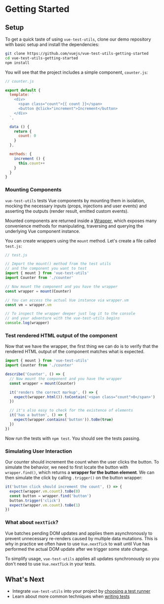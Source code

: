 # Getting Started

## Setup

To get a quick taste of using `vue-test-utils`, clone our demo repository with basic setup and install the dependencies:

``` bash
git clone https://github.com/vuejs/vue-test-utils-getting-started
cd vue-test-utils-getting-started
npm install
```

You will see that the project includes a simple component, `counter.js`:

```js
// counter.js

export default {
  template: `
    <div>
      <span class="count">{{ count }}</span>
      <button @click="increment">Increment</button>
    </div>
  `,

  data () {
    return {
      count: 0
    }
  },

  methods: {
    increment () {
      this.count++
    }
  }
}
```

### Mounting Components

`vue-test-utils` tests Vue components by mounting them in isolation, mocking the necessary inputs (props, injections and user events) and asserting the outputs (render result, emitted custom events).

Mounted components are returned inside a [Wrapper](./api/wrapper.md), which exposes many convenience methods for manipulating, traversing and querying the underlying Vue component instance.

You can create wrappers using the `mount` method. Let's create a file called `test.js`:

```js
// test.js

// Import the mount() method from the test utils
// and the component you want to test
import { mount } from 'vue-test-utils'
import Counter from './counter'

// Now mount the component and you have the wrapper
const wrapper = mount(Counter)

// You can access the actual Vue instance via wrapper.vm
const vm = wrapper.vm

// To inspect the wrapper deeper just log it to the console
// and your adventure with the vue-test-utils begins
console.log(wrapper)
```

### Test rendered HTML output of the component

Now that we have the wrapper, the first thing we can do is to verify that the rendered HTML output of the component matches what is expected.

```js
import { mount } from 'vue-test-utils'
import Counter from './counter'

describe('Counter', () => {
  // Now mount the component and you have the wrapper
  const wrapper = mount(Counter)

  it('renders the correct markup', () => {
    expect(wrapper.html()).toContain('<span class="count">0</span>')
  })

  // it's also easy to check for the existence of elements
  it('has a button', () => {
    expect(wrapper.contains('button')).toBe(true)
  })
})
```

Now run the tests with `npm test`. You should see the tests passing.

### Simulating User Interaction

Our counter should increment the count when the user clicks the button. To simulate the behavior, we need to first locate the button with `wrapper.find()`, which returns a **wrapper for the button element**. We can then simulate the click by calling `.trigger()` on the button wrapper:

```js
it('button click should increment the count', () => {
  expect(wrapper.vm.count).toBe(0)
  const button = wrapper.find('button')
  button.trigger('click')
  expect(wrapper.vm.count).toBe(1)
})
```

### What about `nextTick`?

Vue batches pending DOM updates and applies them asynchronously to prevent unnecessary re-renders caused by multiple data mutations. This is why in practice we often have to use `Vue.nextTick` to wait until Vue has performed the actual DOM update after we trigger some state change.

To simplify usage, `vue-test-utils` applies all updates synchronously so you don't need to use `Vue.nextTick` in your tests.

## What's Next

- Integrate `vue-test-utils` into your project by [choosing a test runner](./choosing-a-test-runner.md)
- Learn about more common techniques when [writing tests](./writing-tests.md)
